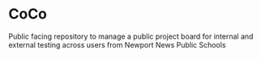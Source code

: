 # CoCo
Public facing repository to manage a public project board for internal and external testing across users from Newport News Public Schools
